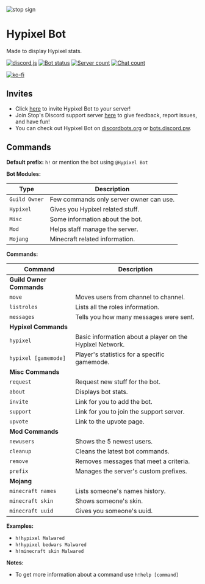 ![stop sign](https://github.com/Wonderpants/Hypixel-Bot/blob/master/images/HypixelBanner.png?raw=true)

# Hypixel Bot

Made to display Hypixel stats.

[![discord.js](https://img.shields.io/badge/discord-py-blue.svg)](https://github.com/Rapptz/discord.py)
[![Bot status](https://discordbots.org/api/widget/status/333422871567400961.svg)](https://discordbots.org/bot/333422871567400961)
[![Server count](https://discordbots.org/api/widget/servers/333422871567400961.svg)](https://discordbots.org/bot/333422871567400961)
[![Chat count](https://img.shields.io/discord/385954529557872640.svg)](https://discord.gg/GRPUTrS)

[![ko-fi](https://www.ko-fi.com/img/githubbutton_sm.svg)](https://ko-fi.com/X8X81S5KV)

## Invites

* Click [here](https://discordapp.com/oauth2/authorize?client_id=333422871567400961&scope=bot&permissions=268561472) to invite Hypixel Bot to your server!
* Join Stop's Discord support server [here](https://discord.gg/GRPUTrS) to give feedback, report issues, and have fun!
* You can check out Hypixel Bot on [discordbots.org](https://discordbots.org/bot/333422871567400961) or [bots.discord.pw](https://bots.discord.pw/bots/333422871567400961).

## Commands

**Default prefix:** `h!` or mention the bot using `@Hypixel Bot`

**Bot Modules:**

|Type|Description|
|---|---|
|`Guild Owner`|Few commands only server owner can use.|
|`Hypixel`|Gives you Hypixel related stuff.|
|`Misc`|Some information about the bot.|
|`Mod`|Helps staff manage the server.|
|`Mojang`|Minecraft related information.|

**Commands:**


|Command|Description|
|---|---|
|**Guild Owner Commands**||
|`move`|Moves users from channel to channel.|
|`listroles`|Lists all the roles information.|
|`messages`|Tells you how many messages were sent.|
|**Hypixel Commands**||
|`hypixel`|Basic information about a player on the Hypixel Network.|
|`hypixel [gamemode]`|Player's statistics for a specific gamemode.|
|**Misc Commands**||
|`request`|Request new stuff for the bot.|
|`about`|Displays bot stats.|
|`invite`|Link for you to add the bot.|
|`support`|Link for you to join the support server.|
|`upvote`|Link to the upvote page.|
|**Mod Commands**||
|`newusers`|Shows the 5 newest users.|
|`cleanup`|Cleans the latest bot commands.|
|`remove`|Removes messages that meet a criteria.|
|`prefix`|Manages the server's custom prefixes.|
|**Mojang**||
|`minecraft names`|Lists someone's names history.|
|`minecraft skin`|Shows someone's skin.|
|`minecraft uuid`|Gives you someone's uuid.|


**Examples:**

* `h!hypixel Malwared`
* `h!hypixel bedwars Malwared`
* `h!minecraft skin Malwared`

**Notes:**
* To get more information about a command use `h!help [command]`
